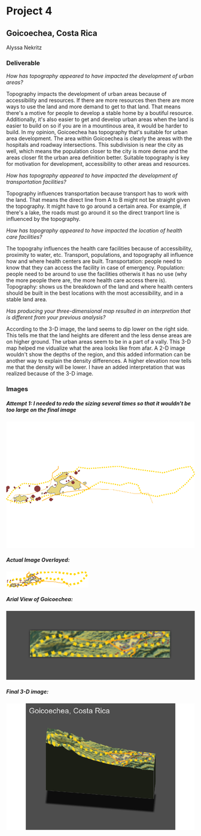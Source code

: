 # Project 4
## Goicoechea, Costa Rica

Alyssa Nekritz


### Deliverable

*How has topography appeared to have impacted the development of urban areas?*

Topography impacts the development of urban areas because of accessibility and resources. If there are more resources then there are more ways to use the land and more demand to get to that land. That means there's a motive for people to develop a stable home by a boutiful resource. Additionally, it's also easier to get and develop urban areas when the land is easier to build on so if you are in a mountinous area, it would be harder to build. In my opinion, Goicoechea has topography that's suitable for urban area development. The area within Goicoechea is clearly the areas with the hospitals and roadway intersections. This subdivision is near the city as well, which means the population closer to the city is more dense and the areas closer fit the urban area definition better. Suitable topography is key for motivation for development, accessibility to other areas and resources.

*How has topography appeared to have impacted the development of transportation facilities?*

Topography influences transportation because transport has to work with the land. That means the direct line from A to B might not be straight given the topography. It might have to go around a certain area. For example, if there's a lake, the roads must go around it so the direct tranport line is influenced by the topography.

*How has topography appeared to have impacted the location of health care facilities?*

The topograhy influences the health care facilities because of accessibility, proximity to water, etc.
Transport, populations, and topography all influence how and where health centers are built. Transportation: people need to know that they can access the facility in case of emergency. Population: people need to be around to use the facilities otherwis it has no use (why the more people there are, the more health care access there is). Topography: shows us the breakdown of the land and where health centers should be built in the best locations with the most accessibility, and in a stable land area.

*Has producing your three-dimensional map resulted in an interpretion that is different from your previous analysis?*

According to the 3-D image, the land seems to dip lower on the right side. This tells me that the land heights are diferent and the less dense areas are on higher ground. The urban areas seem to be in a part of a vally. This 3-D map helped me vidualize what the area looks like from afar. A 2-D image wouldn't show the depths of the region, and this added information can be another way to explain the density differences. A higher elevation now tells me that the density will be lower. I have an added interpretation that was realized because of the 3-D image.


### Images
##### Attempt 1: I needed to redo the sizing several times so that it wouldn't be too large on the final image
![attempt 1](combined_actual.png)

##### Actual Image Overlayed:
![Overlayed Image](combined.png)

##### Arial View of Goicoechea:
![Arial View](arial_view.png)

##### Final 3-D image:
![Final Image](final_image.png)
